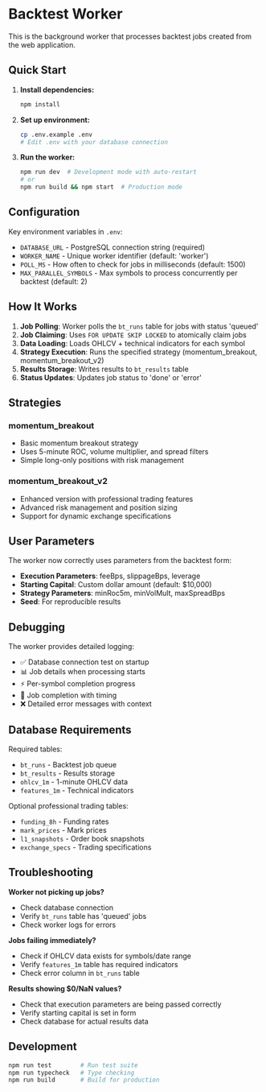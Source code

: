 # Backtest Worker

This is the background worker that processes backtest jobs created from the web application.

## Quick Start

1. **Install dependencies:**
   ```bash
   npm install
   ```

2. **Set up environment:**
   ```bash
   cp .env.example .env
   # Edit .env with your database connection
   ```

3. **Run the worker:**
   ```bash
   npm run dev  # Development mode with auto-restart
   # or
   npm run build && npm start  # Production mode
   ```

## Configuration

Key environment variables in `.env`:

- `DATABASE_URL` - PostgreSQL connection string (required)
- `WORKER_NAME` - Unique worker identifier (default: 'worker')
- `POLL_MS` - How often to check for jobs in milliseconds (default: 1500)
- `MAX_PARALLEL_SYMBOLS` - Max symbols to process concurrently per backtest (default: 2)

## How It Works

1. **Job Polling**: Worker polls the `bt_runs` table for jobs with status 'queued'
2. **Job Claiming**: Uses `FOR UPDATE SKIP LOCKED` to atomically claim jobs
3. **Data Loading**: Loads OHLCV + technical indicators for each symbol
4. **Strategy Execution**: Runs the specified strategy (momentum_breakout, momentum_breakout_v2)
5. **Results Storage**: Writes results to `bt_results` table
6. **Status Updates**: Updates job status to 'done' or 'error'

## Strategies

### momentum_breakout
- Basic momentum breakout strategy
- Uses 5-minute ROC, volume multiplier, and spread filters
- Simple long-only positions with risk management

### momentum_breakout_v2  
- Enhanced version with professional trading features
- Advanced risk management and position sizing
- Support for dynamic exchange specifications

## User Parameters

The worker now correctly uses parameters from the backtest form:

- **Execution Parameters**: feeBps, slippageBps, leverage
- **Starting Capital**: Custom dollar amount (default: $10,000) 
- **Strategy Parameters**: minRoc5m, minVolMult, maxSpreadBps
- **Seed**: For reproducible results

## Debugging

The worker provides detailed logging:

- ✅ Database connection test on startup
- 📊 Job details when processing starts
- ⚡ Per-symbol completion progress
- 🎉 Job completion with timing
- ❌ Detailed error messages with context

## Database Requirements

Required tables:
- `bt_runs` - Backtest job queue
- `bt_results` - Results storage  
- `ohlcv_1m` - 1-minute OHLCV data
- `features_1m` - Technical indicators

Optional professional trading tables:
- `funding_8h` - Funding rates
- `mark_prices` - Mark prices
- `l1_snapshots` - Order book snapshots
- `exchange_specs` - Trading specifications

## Troubleshooting

**Worker not picking up jobs?**
- Check database connection
- Verify `bt_runs` table has 'queued' jobs
- Check worker logs for errors

**Jobs failing immediately?**
- Check if OHLCV data exists for symbols/date range
- Verify `features_1m` table has required indicators
- Check error column in `bt_runs` table

**Results showing $0/NaN values?**
- Check that execution parameters are being passed correctly
- Verify starting capital is set in form  
- Check database for actual results data

## Development

```bash
npm run test        # Run test suite
npm run typecheck   # Type checking
npm run build       # Build for production
```
